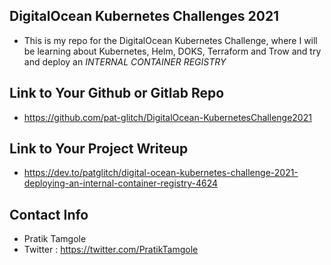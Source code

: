 ## DigitalOcean Kubernetes Challenges 2021 
* This is my repo for the DigitalOcean Kubernetes Challenge, where I will be learning about Kubernetes, Helm, DOKS, Terraform and Trow and try and deploy an *INTERNAL CONTAINER REGISTRY*
 
## Link to Your Github or Gitlab Repo
* https://github.com/pat-glitch/DigitalOcean-KubernetesChallenge2021

## Link to Your Project Writeup
* https://dev.to/patglitch/digital-ocean-kubernetes-challenge-2021-deploying-an-internal-container-registry-4624

## Contact Info
* Pratik Tamgole
* Twitter : https://twitter.com/PratikTamgole 


